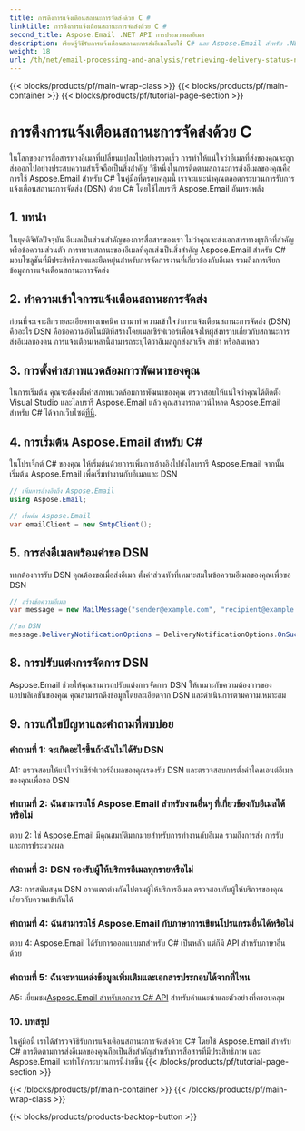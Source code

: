 ```yaml
---
title: การดึงการแจ้งเตือนสถานะการจัดส่งด้วย C #
linktitle: การดึงการแจ้งเตือนสถานะการจัดส่งด้วย C #
second_title: Aspose.Email .NET API การประมวลผลอีเมล
description: เรียนรู้วิธีรับการแจ้งเตือนสถานะการส่งอีเมลโดยใช้ C# และ Aspose.Email สำหรับ .NET
weight: 18
url: /th/net/email-processing-and-analysis/retrieving-delivery-status-notifications-with-csharp/
---
```


{{< blocks/products/pf/main-wrap-class >}}
{{< blocks/products/pf/main-container >}}
{{< blocks/products/pf/tutorial-page-section >}}

# การดึงการแจ้งเตือนสถานะการจัดส่งด้วย C


ในโลกของการสื่อสารทางอีเมลที่เปลี่ยนแปลงไปอย่างรวดเร็ว การทำให้แน่ใจว่าอีเมลที่ส่งของคุณจะถูกส่งออกไปอย่างประสบความสำเร็จถือเป็นสิ่งสำคัญ วิธีหนึ่งในการติดตามสถานะการส่งอีเมลของคุณคือการใช้ Aspose.Email สำหรับ C# ในคู่มือที่ครอบคลุมนี้ เราจะแนะนำคุณตลอดกระบวนการรับการแจ้งเตือนสถานะการจัดส่ง (DSN) ด้วย C# โดยใช้ไลบรารี Aspose.Email อันทรงพลัง

## 1. บทนำ

ในยุคดิจิทัลปัจจุบัน อีเมลเป็นส่วนสำคัญของการสื่อสารของเรา ไม่ว่าคุณจะส่งเอกสารทางธุรกิจที่สำคัญหรือข้อความส่วนตัว การทราบสถานะของอีเมลที่คุณส่งเป็นสิ่งสำคัญ Aspose.Email สำหรับ C# มอบโซลูชันที่มีประสิทธิภาพและยืดหยุ่นสำหรับการจัดการงานที่เกี่ยวข้องกับอีเมล รวมถึงการเรียกข้อมูลการแจ้งเตือนสถานะการจัดส่ง

## 2. ทำความเข้าใจการแจ้งเตือนสถานะการจัดส่ง

ก่อนที่จะเจาะลึกรายละเอียดทางเทคนิค เรามาทำความเข้าใจว่าการแจ้งเตือนสถานะการจัดส่ง (DSN) คืออะไร DSN คือข้อความอัตโนมัติที่สร้างโดยเมลเซิร์ฟเวอร์เพื่อแจ้งให้ผู้ส่งทราบเกี่ยวกับสถานะการส่งอีเมลของตน การแจ้งเตือนเหล่านี้สามารถระบุได้ว่าอีเมลถูกส่งสำเร็จ ล่าช้า หรือล้มเหลว

## 3. การตั้งค่าสภาพแวดล้อมการพัฒนาของคุณ

 ในการเริ่มต้น คุณจะต้องตั้งค่าสภาพแวดล้อมการพัฒนาของคุณ ตรวจสอบให้แน่ใจว่าคุณได้ติดตั้ง Visual Studio และไลบรารี Aspose.Email แล้ว คุณสามารถดาวน์โหลด Aspose.Email สำหรับ C# ได้จากเว็บไซต์[ที่นี่](https://www.aspose.com/downloads/email/net).

## 4. การเริ่มต้น Aspose.Email สำหรับ C#

ในโปรเจ็กต์ C# ของคุณ ให้เริ่มต้นด้วยการเพิ่มการอ้างอิงไปยังไลบรารี Aspose.Email จากนั้น เริ่มต้น Aspose.Email เพื่อเริ่มทำงานกับอีเมลและ DSN

```csharp
// เพิ่มการอ้างอิงถึง Aspose.Email
using Aspose.Email;

// เริ่มต้น Aspose.Email
var emailClient = new SmtpClient();
```

## 5. การส่งอีเมลพร้อมคำขอ DSN

หากต้องการรับ DSN คุณต้องขอเมื่อส่งอีเมล ตั้งค่าส่วนหัวที่เหมาะสมในข้อความอีเมลของคุณเพื่อขอ DSN

```csharp
// สร้างข้อความอีเมล
var message = new MailMessage("sender@example.com", "recipient@example.com", "Subject", "Body");

//ขอ DSN
message.DeliveryNotificationOptions = DeliveryNotificationOptions.OnSuccess | DeliveryNotificationOptions.OnFailure;
```


## 8. การปรับแต่งการจัดการ DSN

Aspose.Email ช่วยให้คุณสามารถปรับแต่งการจัดการ DSN ให้เหมาะกับความต้องการของแอปพลิเคชันของคุณ คุณสามารถดึงข้อมูลโดยละเอียดจาก DSN และดำเนินการตามความเหมาะสม

## 9. การแก้ไขปัญหาและคำถามที่พบบ่อย

### คำถามที่ 1: จะเกิดอะไรขึ้นถ้าฉันไม่ได้รับ DSN
A1: ตรวจสอบให้แน่ใจว่าเซิร์ฟเวอร์อีเมลของคุณรองรับ DSN และตรวจสอบการตั้งค่าไคลเอนต์อีเมลของคุณเพื่อขอ DSN

### คำถามที่ 2: ฉันสามารถใช้ Aspose.Email สำหรับงานอื่นๆ ที่เกี่ยวข้องกับอีเมลได้หรือไม่
ตอบ 2: ใช่ Aspose.Email มีคุณสมบัติมากมายสำหรับการทำงานกับอีเมล รวมถึงการส่ง การรับ และการประมวลผล

### คำถามที่ 3: DSN รองรับผู้ให้บริการอีเมลทุกรายหรือไม่
A3: การสนับสนุน DSN อาจแตกต่างกันไปตามผู้ให้บริการอีเมล ตรวจสอบกับผู้ให้บริการของคุณเกี่ยวกับความเข้ากันได้

### คำถามที่ 4: ฉันสามารถใช้ Aspose.Email กับภาษาการเขียนโปรแกรมอื่นได้หรือไม่
ตอบ 4: Aspose.Email ได้รับการออกแบบมาสำหรับ C# เป็นหลัก แต่ก็มี API สำหรับภาษาอื่นด้วย

### คำถามที่ 5: ฉันจะหาแหล่งข้อมูลเพิ่มเติมและเอกสารประกอบได้จากที่ไหน
 A5: เยี่ยมชม[Aspose.Email สำหรับเอกสาร C# API](https://reference.aspose.com/email/net/) สำหรับคำแนะนำและตัวอย่างที่ครอบคลุม

### 10. บทสรุป

ในคู่มือนี้ เราได้สำรวจวิธีรับการแจ้งเตือนสถานะการจัดส่งด้วย C# โดยใช้ Aspose.Email สำหรับ C# การติดตามการส่งอีเมลของคุณถือเป็นสิ่งสำคัญสำหรับการสื่อสารที่มีประสิทธิภาพ และ Aspose.Email จะทำให้กระบวนการนี้ง่ายขึ้น
{{< /blocks/products/pf/tutorial-page-section >}}

{{< /blocks/products/pf/main-container >}}
{{< /blocks/products/pf/main-wrap-class >}}

{{< blocks/products/products-backtop-button >}}

